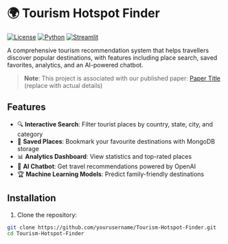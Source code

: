 # 🌍 Tourism Hotspot Finder

[![License](https://img.shields.io/badge/License-MIT-blue.svg)](https://opensource.org/licenses/MIT)
[![Python](https://img.shields.io/badge/Python-3.8%2B-blue)](https://www.python.org/)
[![Streamlit](https://img.shields.io/badge/Streamlit-1.22.0-orange)](https://streamlit.io/)

A comprehensive tourism recommendation system that helps travellers discover popular destinations, with features including place search, saved favorites, analytics, and an AI-powered chatbot.

> **Note**: This project is associated with our published paper: [Paper Title](link-to-paper) (replace with actual details)

## Features

- 🔍 **Interactive Search**: Filter tourist places by country, state, city, and category
- 📌 **Saved Places**: Bookmark your favourite destinations with MongoDB storage
- 📊 **Analytics Dashboard**: View statistics and top-rated places
- 🤖 **AI Chatbot**: Get travel recommendations powered by OpenAI
- 🏆 **Machine Learning Models**: Predict family-friendly destinations

## Installation

1. Clone the repository:
```bash
git clone https://github.com/yourusername/Tourism-Hotspot-Finder.git
cd Tourism-Hotspot-Finder
